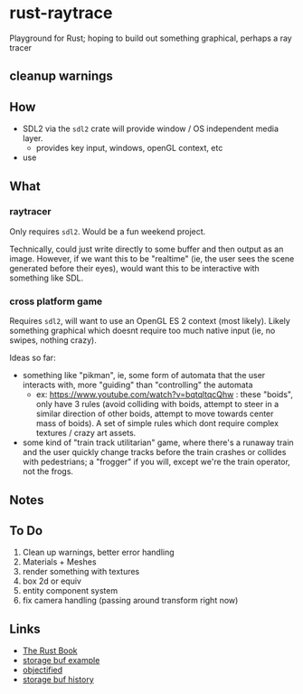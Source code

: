 # rust-raytrace
Playground for Rust; hoping to build out something graphical, perhaps a ray tracer

## cleanup warnings

## How
* SDL2 via the `sdl2` crate will provide window / OS independent media layer.
  - provides key input, windows, openGL context, etc
* use 
  
## What
### raytracer
Only requires `sdl2`. Would be a fun weekend project.
 
Technically, could just write directly to some buffer and then output as an image. However, if we want this to be "realtime" (ie, the user sees the scene generated before their eyes), would want this to be interactive with something like SDL.
 
### cross platform game
Requires `sdl2`, will want to use an OpenGL ES 2 context (most likely).
Likely something graphical which doesnt require too much native input (ie, no swipes, nothing crazy).

Ideas so far:
* something like "pikman", ie, some form of automata that the user interacts with, more "guiding" than "controlling" the automata
  - ex: https://www.youtube.com/watch?v=bqtqltqcQhw : these "boids", only have 3 rules (avoid colliding with boids, attempt to steer in a similar direction of other boids, attempt to move towards center mass of boids). A set of simple rules which dont require complex textures / crazy art assets.
* some kind of "train track utilitarian" game, where there's a runaway train and the user quickly change tracks before the train crashes or collides with pedestrians; a "frogger" if you will, except we're the train operator, not the frogs.

## Notes

## To Do
1. Clean up warnings, better error handling
1. Materials + Meshes
1. render something with textures
1. box 2d or equiv
1. entity component system
1. fix camera handling (passing around transform right now)

## Links
* [The Rust Book](https://doc.rust-lang.org/book/)
* [storage buf example](https://www.geeks3d.com/20140704/tutorial-introduction-to-opengl-4-3-shader-storage-buffers-objects-ssbo-demo/)
* [objectified](https://www.tomdalling.com/blog/modern-opengl/05-model-assets-and-instances/)
* [storage buf history](https://github.com/lorenmh/rust-raytrace/blob/159ebbf2522af974c9828b71b8909e909e74037f/src/main.rs#L132-L139)
